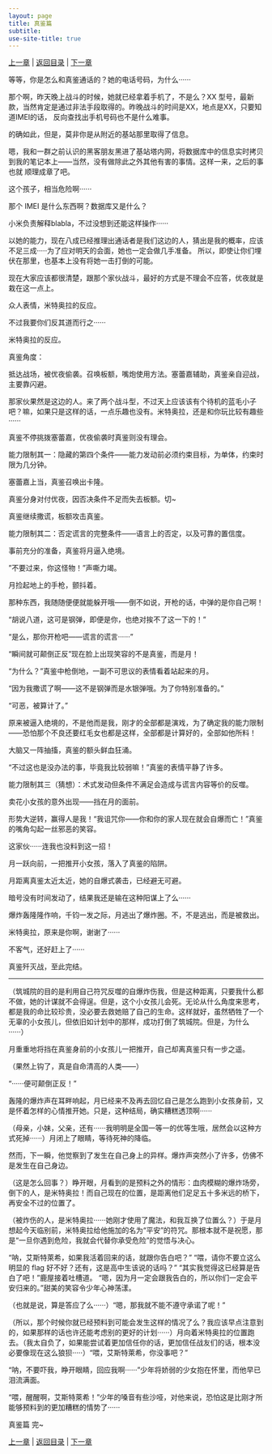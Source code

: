 ```yaml
---
layout: page
title: 真鉴篇
subtitle: 
use-site-title: true
---
```



[上一章](/Novels/Rec/lie-to-lie) | [返回目录](/Novels/Rec/index) | [下一章](/Novels/Rec/final-strategy)

等等，你是怎么和真鉴通话的？她的电话号码，为什么······

那个啊，昨天晚上战斗的时候，她就已经拿着手机了，不是么？XX 型号，最新款，当然肯定是通过非法手段取得的。昨晚战斗的时间是XX，地点是XX，只要知道IMEI的话， 反向查找出手机号码也不是什么难事。

的确如此，但是，莫非你是从附近的基站那里取得了信息。

嗯，我和一群之前认识的黑客朋友黑进了基站塔内网，将数据库中的信息实时拷贝到我的笔记本上——当然，没有做除此之外其他有害的事情。这样一来，之后的事也就 顺理成章了吧。

这个孩子，相当危险啊······

那个 IMEI 是什么东西啊？数据库又是什么？

小米负责解释blabla，不过没想到还能这样操作······

以她的能力，现在八成已经推理出通话者是我们这边的人，猜出是我的概率，应该不足三成·····为了应对明天的会面，她也一定会做几手准备。 所以，即使让你们埋伏在那里，也基本上没有将她一击打倒的可能。

现在大家应该都很清楚，跟那个家伙战斗，最好的方式是不理会不应答，优夜就是栽在这一点上。

众人表情，米特奥拉的反应。

不过我要你们反其道而行之······

米特奥拉的反应。

真鉴角度：

抵达战场，被优夜偷袭。召唤板额，嘴炮使用方法。塞蕾嘉辅助，真鉴亲自迎战，主要靠闪避。

那家伙果然是这边的人。来了两个战斗型，不过天上应该该有个待机的蓝毛小子吧？嘛，如果只是这样的话，一点乐趣也没有。米特奥拉，还是和你玩比较有趣些······

真鉴不停挑拨塞蕾嘉，优夜偷袭时真鉴则没有理会。

能力限制其一：隐藏的第四个条件——能力发动前必须约束目标，为单体，约束时限为几分钟。

塞蕾嘉上当，真鉴召唤出卡隆。

真鉴分身对付优夜，因否决条件不足而失去板额。切~

真鉴继续撒谎，板额攻击真鉴。

能力限制其二：否定谎言的完整条件——语言上的否定，以及可靠的置信度。

事前充分的准备，真鉴将月逼入绝境。

”不要过来，你这怪物！”声嘶力竭。

月捡起地上的手枪，颤抖着。

那种东西，我随随便便就能躲开哦——倒不如说，开枪的话，中弹的是你自己啊！

“胡说八道，这可是钢弹，即便是你，也绝对挨不了这一下的！”

“是么，那你开枪吧——谎言的谎言······”

“瞬间就可颠倒正反”现在脸上出现笑容的不是真鉴，而是月！

“为什么？”真鉴中枪倒地，一副不可思议的表情看着站起来的月。

“因为我撒谎了啊——这不是钢弹而是水银弹哦。为了你特别准备的。”

“可恶，被算计了。”

原来被逼入绝境的，不是他而是我，刚才的全部都是演戏，为了确定我的能力限制——恐怕那个不良还要红毛女也都是这样，全部都是计算好的，全部如他所料！

大脑又一阵抽搐，真鉴的额头鲜血狂涌。

“不过这也是没办法的事，毕竟我比较弱嘛！”真鉴的表情平静了许多。

能力限制其三（猜想）：术式发动但条件不满足会造成与谎言内容等价的反噬。

卖花小女孩的意外出现——挡在月的面前。

形势大逆转，赢得人是我！“我诅咒你——你和你的家人现在就会自爆而亡！”真鉴的嘴角勾起一丝邪恶的笑容。

这家伙······连我也没料到这一招！

月一跃向前，一把推开小女孩，落入了真鉴的陷阱。

月距离真鉴太近太近，她的自爆式袭击，已经避无可避。

暗号没有时间发动了，结果我还是输在这种阳谋上了么······

爆炸轰隆隆作响，千钧一发之际，月逃出了爆炸圈。不，不是逃出，而是被救出。

米特奥拉，原来是你啊，谢谢了······

不客气，还好赶上了······

真鉴歼灭战，至此完结。


----------------------------

（筑城院的目的是利用自己符咒反噬的自爆炸伤我，但是这种距离，只要我什么都不做，她的计谋就不会得逞。但是，这个小女孩儿会死。无论从什么角度来思考，都是我的命比较珍贵，没必要去救她赔了自己的生命。这样就好，虽然牺牲了一个无辜的小女孩儿，但依旧如计划中的那样，成功打倒了筑城院。但是，为什么······）

月重重地将挡在真鉴身前的小女孩儿一把推开，自己却离真鉴只有一步之遥。

（果然上钩了，真是自命清高的人类——）

“······便可颠倒正反！”

轰隆的爆炸声在耳畔响起，月已经来不及再去回忆自己是怎么跑到小女孩身前，又是怀着怎样的心情推开她。只是，这种结局，确实糟糕透顶啊······

（母亲，小妹，父亲，还有······我明明是全国一等一的优等生哦，居然会以这种方式死掉······）月闭上了眼睛，等待死神的降临。

然而，下一瞬，他觉察到了发生在自己身上的异样。爆炸声突然小了许多，仿佛不是发生在自己身边。

（这是怎么回事？）睁开眼，月看到的是预料之外的情形：血肉模糊的爆炸场旁，倒下的人，是米特奥拉！而自己现在的位置，是距离他们足足五十多米远的桥下，再安全不过的位置了。

（被炸伤的人，是米特奥拉······她刚才使用了魔法，和我互换了位置么？）于是月想起今天临别前，米特奥拉给他施加的名为“平安”的符咒。那根本就不是祝愿，那是“一旦你遇到危险，我就会代替你承受危险”的觉悟与决心。

“呐，艾斯特萊希，如果我活着回来的话，就跟你告白吧？”
“喂，请你不要立这么明显的 flag 好不好？还有，这是高中生该说的话吗？”
“其实我觉得这已经算是告白了吧！”鹿屋接着吐槽道。
“嗯，因为月一定会跟我告白的，所以你们一定会平安归来的。”甜美的笑容令少年心神荡漾。

（也就是说，算是答应了么······）“嗯，那我就不能不遵守承诺了呢！”

（所以，那个时候你就已经预料到可能会发生这样的情况了么？我应该早点注意到的，如果那样的话也许还能考虑别的更好的计划······）月向着米特奥拉的位置跑去。（我太自负了，如果能尝试着更加信任你的话，更加信任战友们的话，根本没必要像现在这么狼狈·····）“喂，艾斯特萊希，你没事吧？”

“呐，不要吓我，睁开眼睛，回应我啊······”少年将娇弱的少女抱在怀里，而他早已泪流满面。

“喂，醒醒啊，艾斯特萊希！”少年的嗓音有些沙哑，对他来说，恐怕这是比刚才所能够预料到的更加糟糕的情势了······

真鉴篇 完~

[上一章](/Novels/Rec/lie-to-lie) | [返回目录](/Novels/Rec/index) | [下一章](/Novels/Rec/final-strategy)






